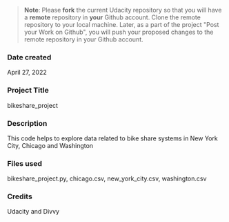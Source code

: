 >**Note**: Please **fork** the current Udacity repository so that you will have a **remote** repository in **your** Github account. Clone the remote repository to your local machine. Later, as a part of the project "Post your Work on Github", you will push your proposed changes to the remote repository in your Github account.

### Date created
April 27, 2022

### Project Title
bikeshare_project

### Description
This code helps to explore data related to bike share systems in New York City, Chicago and Washington

### Files used
bikeshare_project.py, chicago.csv, new_york_city.csv, washington.csv

### Credits
Udacity and Divvy


